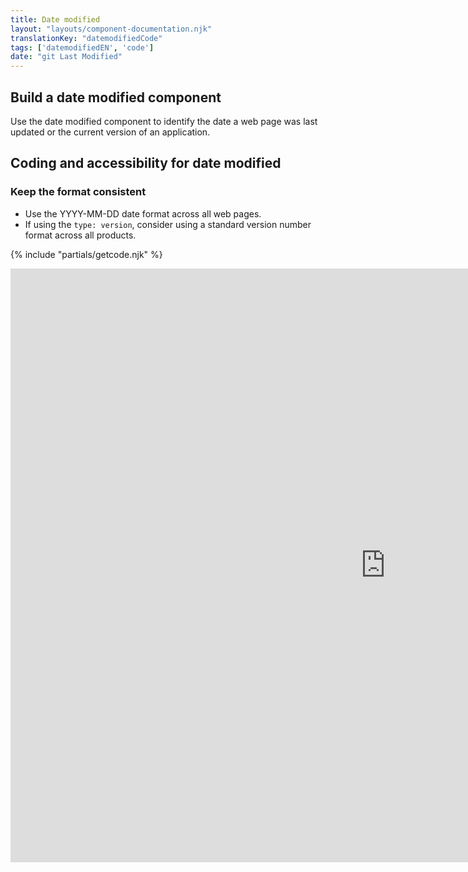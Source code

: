 ```yaml
---
title: Date modified
layout: "layouts/component-documentation.njk"
translationKey: "datemodifiedCode"
tags: ['datemodifiedEN', 'code']
date: "git Last Modified"
---
```


## Build a date modified component

Use the date modified component to identify the date a web page was last updated or the current version of an application.

## Coding and accessibility for date modified

### Keep the format consistent

- Use the YYYY-MM-DD date format across all web pages.
- If using the `type: version`, consider using a standard version number format across all products.

{% include "partials/getcode.njk" %}

<iframe
  title="Overview of gcds-date-modified properties and events."
  src="https://cds-snc.github.io/gcds-components/iframe.html?viewMode=docs&demo=true&singleStory=true&id=components-date-modified--events-properties"
  width="1200"
  height="950"
  style="display: block; margin: 0 auto;"
  frameBorder="0"
  allow="clipboard-write"
></iframe>
